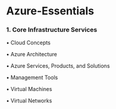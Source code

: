 # Azure-Essentials

### 1. Core Infrastructure Services

• Cloud Concepts

• Azure Architecture

• Azure Services, Products, and Solutions 

• Management Tools 

• Virtual Machines 

• Virtual Networks  
